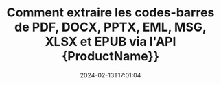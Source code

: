 ---
############################# Static ############################
layout: "auto-gen-parser"
date: 2024-02-13T17:01:04
draft: false
otherformats: 

############################# Head ############################
head_title: "Extrayez les codes-barres de Excel, Word, PDF et d'autres documents via l'API Java"
head_description: "GroupDocs.Parser for Java permet aux développeurs de logiciels d'extraire les codes-barres de PDF, MS Excel, Word, PowerPoint, Outlook, OneNote et d'autres documents dans les applications Java."

############################# Header ############################
title: "Comment extraire les codes-barres de PDF, DOCX, PPTX, EML, MSG, XLSX et EPUB via l'API {ProductName}}"
description: "L'API GroupDocs.Parser for Java permet aux développeurs de logiciels d'extraire les codes-barres de PDF, Word (DOC, DOCX), Excel (XLS, XLSX), PowerPoint( PPT, { 330}), Outlook (EML, MSG) et de nombreux autres documents Zone de page."
bg_image: "https://cms.admin.containerize.com/templates/aspose/App_Themes/V3/images/bg/header1.png"
bg_overlay: false
button:
    enable: true
    icon: "fas fa-arrow-down"
    label: "Télécharger la version d'essai gratuite"
    link: "https://downloads.groupdocs.com/parser/java"

############################# SubMenu ############################
submenu:
    enable: true

    left:
        img_alt: "GroupDocs.Parser for Java"
        image: "https://cms.admin.containerize.com/templates/groupdocs/images/product-logos/90x90-noborder/groupdocs-parser-java.png"
        product: "GroupDocs.Parser"
        platform: "Java"

    middle:
        button:

            # button loop
            - link: "https://apireference.groupdocs.com/parser/java"
              text: "Référence API"

            # button loop
            - link: "https://github.com/groupdocs-parser"
              text: "Exemples de codes"

            # button loop
            - link: "https://products.groupdocs.app/parser/family"
              text: "Démos en direct"

            # button loop
            - link: "https://purchase.groupdocs.com/pricing/parser/java"
              text: "Tarification"

    right:
        link_download: "https://downloads.groupdocs.com/parser"
        link_learn: "https://docs.groupdocs.com/parser/java"
        link_buy: "https://purchase.groupdocs.com"

############################# About ############################
about:
    enable: true
    title: "Comment extraire les codes-barres de l'API OTS fichiers Java ?"
    content: |
        L'image des codes-barres se compose d'une série de lignes noires parallèles et d'espaces blancs de largeurs variables qui peuvent être utilisés pour coder des informations dans un motif visuel. Il a été introduit dans les années 1970 et fait maintenant partie intégrante des entreprises commerciales. GroupDocs.Parser for Java est une API puissante qui permet aux programmeurs de logiciels de créer des applications pour analyser différents types de documents et en extraire du texte, des images et des codes-barres. Il a inclus la prise en charge de certains des types de documents les plus courants tels que PDF, les e-mails, les livres électroniques, les formats Microsoft Office : Word (DOC, DOCX), PowerPoint (PPT, {330 }), Excel (XLS, XLSX), e-mails (EML, MSG) et bien d'autres. L'API Java inclut la prise en charge de plusieurs fonctionnalités importantes liées à l'analyse de documents et à l'extraction de données, telles que l'extraction de texte brut, l'extraction de texte structuré, l'extraction de texte au format Markdown, l'extraction de texte d'une page ou d'une zone de page spécifique, l'extraction de code-barres d'un document, l'extraction métadonnées ou images et bien d'autres.
        
        

############################# Steps ############################
steps:
    enable: true
    title_left: "Extraire les codes-barres de OTS dans Java"
    content_left: |
        [GroupDocs.Parser for Java](/fr/parser/java/) permet aux développeurs Java d'extraire facilement les codes-barres d'un fichier OTS en mettant en œuvre quelques étapes simples.
        
        * Instanciez l'objet [Parser](https://reference.groupdocs.com/net/parser/groupdocs.parser/parser) pour le document initial ;
        * Vérifiez si le fichier prend en charge l'extraction de code-barres ;
        * Appelez la méthode [getBarcodes](https://reference.groupdocs.com/parser/java/com.groupdocs.parser/parser/#getBarcodes--) et obtenez la collection de [PageBarcodeArea](https://reference.groupdocs.com/parser/java/com.groupdocs.parser.data/pagebarcodearea/) objets ;
        * Parcourez la collection et obtenez une valeur de code-barres.

    title_right: "En savoir plus sur l'extraction de code-barres"
    content_right: |
        * <a href="https://docs.groupdocs.com/parser/java/extract-barcodes-from-document/">Comment extraire les codes-barres d'un document</a>
        * <a href="https://docs.groupdocs.com/parser/java/extract-barcodes-from-document-page/">Comment extraire les codes-barres de la page du document</a>
        * <a href="https://docs.groupdocs.com/parser/java/extract-barcodes-from-document-page-area/">Comment extraire les codes-barres de la zone de page du document</a>
    
    code: |
     {{% parser/additional-styles %}}
     {{< parser/code-parser title="Comment extraire les codes-barres du fichier OTS à l'aide de l'exemple de code Java">}}

        ```java    
        // Extraire les codes-barres du fichier OTS à l'aide de l'API GroupDocs.Parser
        // Créer une instance de la classe Parser
        try (Parser parser = new Parser(Constants.SamplePdfWithBarcodes)) {
            // // Vérifiez si le fichier prend en charge l'extraction de code-barres
            if (!parser.getFeatures().isBarcodes()) {
                System.out.println("Le fichier ne prend pas en charge l'extraction de code-barres.");
                return;
            }

            // {steps.code.scan}
            Iterable<PageBarcodeArea> barcodes = parser.getBarcodes();

            // Itérer sur les codes-barres
            for (PageBarcodeArea barcode : barcodes) {
                // Imprimer l'index des pages
                System.out.println("Page: " + barcode.getPage().getIndex());
                // Imprimer la valeur du code-barres
                System.out.println("Value: " + barcode.getValue());
            }
        }
        ```
     {{< /parser/code-parser >}}

############################# More ############################
more:
    enable: true
    title_left: "Configuration requise"
    content_left: |
        GroupDocs.Parser for Java Les API sont prises en charge sur toutes les principales plates-formes et systèmes d'exploitation. Avant d'exécuter le code ci-dessous, assurez-vous que les prérequis suivants sont installés sur votre système.
        
        * Systèmes d'exploitation : Microsoft Windows, Linux, MacOS
        * Environnements de développement : NetBeans, Intellij IDEA, Eclipse, etc.
        * Cadres
        * Téléchargez la dernière version de GroupDocs.Parser for Java depuis [Maven](https://repository.groupdocs.com/webapp/#/artifacts/browse/tree/General/repo/com/groupdocs/groupdocs-parser)

    title_right: "Pourquoi utiliser GroupDocs.Parser for Java"
    content_right: |
        * Prise en charge de l'extraction de texte brut à partir de tous les documents pris en charge    
        * Analyse de documents via des modèles définis par l'utilisateur    
        * Prise en charge complète de l'extraction de texte structuré    
        * Recherche de texte par mot-clé ainsi que par expression régulière    
        * Extraire du texte formaté, des métadonnées, des images, des conteneurs et des pièces jointes    
        * Extraire la table des matières pour certains formats de document pris en charge    
        * Analyser les données de formulaire de PDF documents    
        * Extraire les hyperliens du document   

############################# Demos ############################
demos:
    enable: true
    title: "Démos en direct - Extrayez les codes-barres de OTS en ligne"
    content: |
       Extrayez les codes-barres du fichier OTS dès maintenant en visitant le site Web [GroupDocs.Parser Live Demos](https://products.groupdocs.app/parser/barcodes/ots).
       La démo en direct présente les avantages suivants.
        
############################# About Formats ############################
about_formats:
    enable: true

############################# More Formats ############################
more_formats:
    enable: true
    title: "Extraire les codes-barres d'autres formats de documents"
    content: |
        API d'analyse de documents et d'extraction de codes-barres Java pour les formats de fichiers et les images. Extrayez les données pour certains des formats de fichiers populaires comme indiqué ci-dessous.

############################# Back to top ###############################
back_to_top:
    enable: true
---